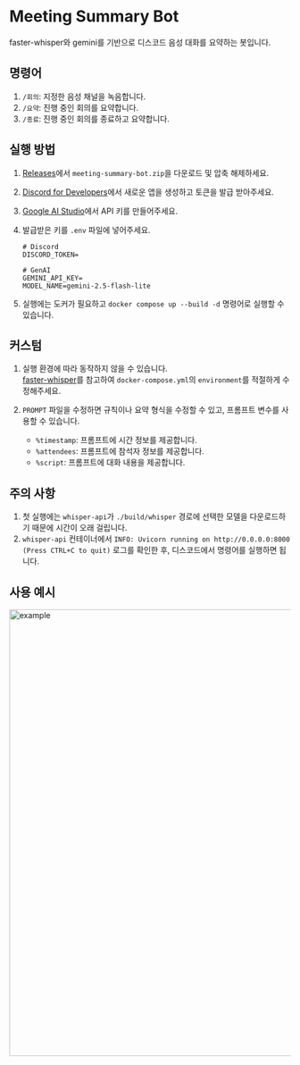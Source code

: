 # Meeting Summary Bot
faster-whisper와 gemini를 기반으로 디스코드 음성 대화를 요약하는 봇입니다.

## 명령어
1. `/회의`: 지정한 음성 채널을 녹음합니다.
2. `/요약`: 진행 중인 회의를 요약합니다.
3. `/종료`: 진행 중인 회의를 종료하고 요약합니다.

## 실행 방법
1. [Releases](https://github.com/Yunsung-Jo/meeting-summary-bot/releases)에서 `meeting-summary-bot.zip`을 다운로드 및 압축 해제하세요.
2. [Discord for Developers](https://discord.com/developers/applications)에서 새로운 앱을 생성하고 토큰을 발급 받아주세요.
3. [Google AI Studio](https://aistudio.google.com/)에서 API 키를 만들어주세요.
4. 발급받은 키를 `.env` 파일에 넣어주세요.

    ```env
    # Discord
    DISCORD_TOKEN=
    
    # GenAI
    GEMINI_API_KEY=
    MODEL_NAME=gemini-2.5-flash-lite
    ```

5. 실행에는 도커가 필요하고 `docker compose up --build -d` 명령어로 실행할 수 있습니다.

## 커스텀
1. 실행 환경에 따라 동작하지 않을 수 있습니다.<br>
  [faster-whisper](https://github.com/SYSTRAN/faster-whisper)를 참고하여 `docker-compose.yml`의 `environment`를 적절하게 수정해주세요.
2. `PROMPT` 파일을 수정하면 규칙이나 요약 형식을 수정할 수 있고, 프롬프트 변수를 사용할 수 있습니다.

    - `%timestamp`: 프롬프트에 시간 정보를 제공합니다.
    - `%attendees`: 프롬프트에 참석자 정보를 제공합니다.
    - `%script`: 프롬프트에 대화 내용을 제공합니다.

## 주의 사항
1. 첫 실행에는 `whisper-api`가 `./build/whisper` 경로에 선택한 모델을 다운로드하기 때문에 시간이 오래 걸립니다.
2. `whisper-api` 컨테이너에서 `INFO: Uvicorn running on http://0.0.0.0:8000⁠ (Press CTRL+C to quit)` 로그를 확인한 후, 디스코드에서 명령어를 실행하면 됩니다.

## 사용 예시
<img width="800" alt="example" src="https://github.com/user-attachments/assets/cad288df-ffc2-4da2-9454-6fb455ed8a70" />
